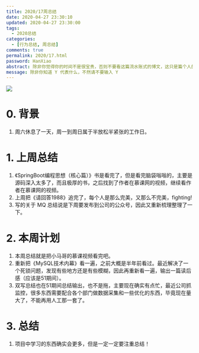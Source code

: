 ```yaml
---
title: 2020/17周总结
date: 2020-04-27 23:30:10
updated: 2020-04-27 23:30:00
tags:
  - 2020总结
categories: 
  - [行为总结, 周总结]
comments: true
permalink: 2020/17.html  
password: HanXiao
abstract: 除非你觉得你的时间不是很宝贵，否则不要看这篇流水账式的博文，这只是篇个人的工作的学习一个总结而已，没有包含任何的技术细节
message: 除非你知道 Y 代表什么，不然请不要输入 Y
---
```


![][0]  

# 0. 背景

1. 周六休息了一天，周一到周日属于半放松半紧张的工作日。

<!--more-->

# 1. 上周总结

1. 《SpringBoot编程思想（核心篇）》书是看完了，但是看完脑袋嗡嗡的，主要是源码深入太多了，而且极厚的书，之后找到了作者在慕课网的视频，继续看作者在慕课网的视频。
2. 上周把《请回答1988》追完了，每个人是那么完美，又那么不完美，fighting!
3. 写的关于 MQ 总结说是下周要发布到公司的公众号，因此又重新梳理整理了一下。

# 2. 本周计划

1. 本周总结就是把小马哥的慕课视频看完吧。
2. 重新把《MySQL技术内幕》看一遍，之前大概是半年前看过。最近解决了一个死锁问题，发现有些地方还是有些模糊，因此再重新看一遍，输出一篇读后感（应该是51期间）。
3. 双写总结也在51期间总结输出，也不是拖，主要现在确实有点忙，最近公司抓监控，很多东西需要配合各个部门做数据采集和一些优化的东西，毕竟现在量大了，不能再用人工那一套了。

# 3. 总结

1. 项目中学习的东西确实会更多，但是一定一定要注重总结！


[0]: https://leran2deeplearnjavawebtech.oss-cn-beijing.aliyuncs.com/background/2020-04-28%E8%AF%B7%E5%9B%9E%E7%AD%941988.jpg